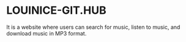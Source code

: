 # LOUINICE-GIT.HUB
It is a website where users can search for music, listen to music, and download music in MP3 format.
